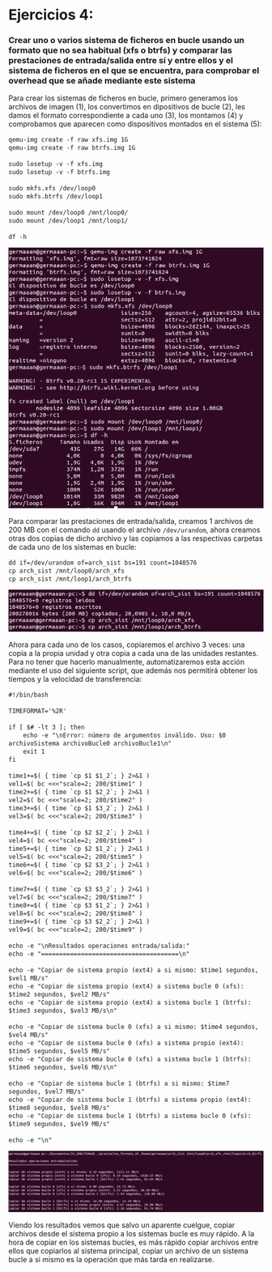 # Ejercicios 4:
### Crear uno o varios sistema de ficheros en bucle usando un formato que no sea habitual (xfs o btrfs) y comparar las prestaciones de entrada/salida entre sí y entre ellos y el sistema de ficheros en el que se encuentra, para comprobar el overhead que se añade mediante este sistema

Para crear los sistemas de ficheros en bucle, primero generamos los archivos de imagen (1), los convertimos en dipositivos de bucle (2), les damos el formato correspondiente a cada uno (3), los montamos (4) y comprobamos que aparecen como dispositivos montados en el sistema (5):

```
qemu-img create -f raw xfs.img 1G
qemu-img create -f raw btrfs.img 1G

sudo losetup -v -f xfs.img
sudo losetup -v -f btrfs.img

sudo mkfs.xfs /dev/loop0
sudo mkfs.btrfs /dev/loop1

sudo mount /dev/loop0 /mnt/loop0/
sudo mount /dev/loop1 /mnt/loop1/

df -h
```

![eje04_img01](imagenes/eje04_img01.png)

Para comparar las prestaciones de entrada/salida, creamos 1 archivos de 200 MB con el comando `dd` usando el archivo `/dev/urandom`, ahora creamos otras dos copias de dicho archivo y las copiamos a las respectivas carpetas de cada uno de los sistemas en bucle:

```
dd if=/dev/urandom of=arch_sist bs=191 count=1048576
cp arch_sist /mnt/loop0/arch_xfs
cp arch_sist /mnt/loop1/arch_btrfs

```

![eje04_img02](imagenes/eje04_img02.png)

Ahora para cada uno de los casos, copiaremos el archivo 3 veces: una copia a la propia unidad y otra copia a cada una de las unidades restantes. Para no tener que hacerlo manualmente, automatizaremos esta acción mediante el uso del siguiente script, que además nos permitirá obtener los tiempos y la velocidad de transferencia:

```
#!/bin/bash

TIMEFORMAT='%2R'

if [ $# -lt 3 ]; then
	echo -e "\nError: número de argumentos inválido. Uso: $0 archivoSistema archivoBucle0 archivoBucle1\n"
	exit 1
fi

time1+=$( { time `cp $1 $1_2`; } 2>&1 )
vel1=$( bc <<<"scale=2; 200/$time1" )
time2+=$( { time `cp $1 $2_2`; } 2>&1 )
vel2=$( bc <<<"scale=2; 200/$time2" )
time3+=$( { time `cp $1 $3_2`; } 2>&1 )
vel3=$( bc <<<"scale=2; 200/$time3" )

time4+=$( { time `cp $2 $2_2`; } 2>&1 )
vel4=$( bc <<<"scale=2; 200/$time4" )
time5+=$( { time `cp $2 $1_2`; } 2>&1 )
vel5=$( bc <<<"scale=2; 200/$time5" )
time6+=$( { time `cp $2 $3_2`; } 2>&1 )
vel6=$( bc <<<"scale=2; 200/$time6" )

time7+=$( { time `cp $3 $3_2`; } 2>&1 )
vel7=$( bc <<<"scale=2; 200/$time7" )
time8+=$( { time `cp $3 $1_2`; } 2>&1 )
vel8=$( bc <<<"scale=2; 200/$time8" )
time9+=$( { time `cp $3 $2_2`; } 2>&1 )
vel9=$( bc <<<"scale=2; 200/$time9" )

echo -e "\nResultados operaciones entrada/salida:"
echo -e "======================================\n"

echo -e "Copiar de sistema propio (ext4) a si mismo: $time1 segundos, $vel1 MB/s"
echo -e "Copiar de sistema propio (ext4) a sistema bucle 0 (xfs): $time2 segundos, $vel2 MB/s"
echo -e "Copiar de sistema propio (ext4) a sistema bucle 1 (btrfs): $time3 segundos, $vel3 MB/s\n"

echo -e "Copiar de sistema bucle 0 (xfs) a si mismo: $time4 segundos, $vel4 MB/s"
echo -e "Copiar de sistema bucle 0 (xfs) a sistema propio (ext4): $time5 segundos, $vel5 MB/s"
echo -e "Copiar de sistema bucle 0 (xfs) a sistema bucle 1 (btrfs): $time6 segundos, $vel6 MB/s\n"

echo -e "Copiar de sistema bucle 1 (btrfs) a si mismo: $time7 segundos, $vel7 MB/s"
echo -e "Copiar de sistema bucle 1 (btrfs) a sistema propio (ext4): $time8 segundos, $vel8 MB/s"
echo -e "Copiar de sistema bucle 1 (btrfs) a sistema bucle 0 (xfs): $time9 segundos, $vel9 MB/s"

echo -e "\n"
```

![eje04_img03](imagenes/eje04_img03.png)

Viendo los resultados vemos que salvo un aparente cuelgue, copiar archivos desde el sistema propio a los sistemas bucle es muy rápido. A la hora de copiar en los sistemas bucles, es más rápido copiar archivos entre ellos que copiarlos al sistema principal, copiar un archivo de un sistema bucle a si mismo es la operación que más tarda en realizarse.
